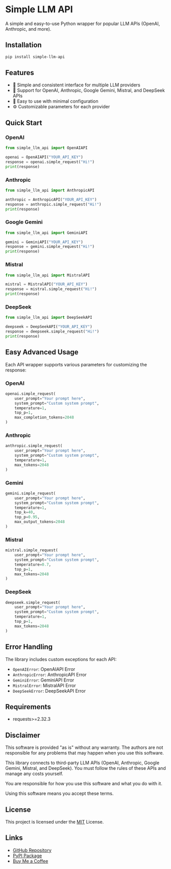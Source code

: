# Simple LLM API

A simple and easy-to-use Python wrapper for popular LLM APIs (OpenAI, Anthropic, and more).

## Installation

```bash
pip install simple-llm-api
```

## Features

- 🎯 Simple and consistent interface for multiple LLM providers
- 🤖 Support for OpenAI, Anthropic, Google Gemini, Mistral, and DeepSeek APIs
- 🚀 Easy to use with minimal configuration
- ⚙️ Customizable parameters for each provider

## Quick Start

### OpenAI

```python
from simple_llm_api import OpenAIAPI

openai = OpenAIAPI("YOUR_API_KEY")
response = openai.simple_request("Hi!")
print(response)
```

### Anthropic

```python
from simple_llm_api import AnthropicAPI

anthropic = AnthropicAPI("YOUR_API_KEY")
response = anthropic.simple_request("Hi!")
print(response)
```

### Google Gemini

```python
from simple_llm_api import GeminiAPI

gemini = GeminiAPI("YOUR_API_KEY")
response = gemini.simple_request("Hi!")
print(response)
```

### Mistral

```python
from simple_llm_api import MistralAPI

mistral = MistralAPI("YOUR_API_KEY")
response = mistral.simple_request("Hi!")
print(response)
```

### DeepSeek

```python
from simple_llm_api import DeepSeekAPI

deepseek = DeepSeekAPI("YOUR_API_KEY")
response = deepseek.simple_request("Hi!")
print(response)
```

## Easy Advanced Usage

Each API wrapper supports various parameters for customizing the response:

### OpenAI
```python
openai.simple_request(
    user_prompt="Your prompt here",
    system_prompt="Custom system prompt",
    temperature=1,
    top_p=1,
    max_completion_tokens=2048
)
```

### Anthropic
```python
anthropic.simple_request(
    user_prompt="Your prompt here",
    system_prompt="Custom system prompt",
    temperature=1,
    max_tokens=2048
)
```

### Gemini
```python
gemini.simple_request(
    user_prompt="Your prompt here",
    system_prompt="Custom system prompt",
    temperature=1,
    top_k=40,
    top_p=0.95,
    max_output_tokens=2048
)
```

### Mistral
```python
mistral.simple_request(
    user_prompt="Your prompt here",
    system_prompt="Custom system prompt",
    temperature=0.7,
    top_p=1,
    max_tokens=2048
)
```

### DeepSeek
```python
deepseek.simple_request(
    user_prompt="Your prompt here",
    system_prompt="Custom system prompt",
    temperature=1,
    top_p=1,
    max_tokens=2048
)
```

## Error Handling

The library includes custom exceptions for each API:

- `OpenAIError`: OpenAIAPI Error
- `AnthropicError`: AnthropicAPI Error
- `GeminiError`: GeminiAPI Error
- `MistralError`: MistralAPI Error
- `DeepSeekError`: DeepSeekAPI Error

## Requirements

- requests>=2.32.3

## Disclaimer

This software is provided "as is" without any warranty. The authors are not responsible for any problems that may happen when you use this software.

This library connects to third-party LLM APIs (OpenAI, Anthropic, Google Gemini, Mistral, and DeepSeek). You must follow the rules of these APIs and manage any costs yourself.

You are responsible for how you use this software and what you do with it.

Using this software means you accept these terms.

## License

This project is licensed under the [MIT](https://choosealicense.com/licenses/mit/) License.

## Links

- [GitHub Repository](https://github.com/SoAp9035/simple-llm-api)
- [PyPI Package](https://pypi.org/project/simple-llm-api/)
- [Buy Me a Coffee](https://buymeacoffee.com/soap9035/)